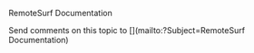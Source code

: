﻿RemoteSurf Documentation



Send comments on this topic to [](mailto:?Subject=RemoteSurf Documentation)
